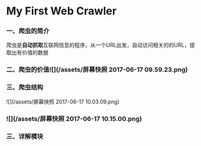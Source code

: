 # My First Web Crawler

### 一、爬虫的简介

爬虫是**自动抓取**互联网信息的程序，从一个URL出发，自动访问相关的的URL，提取出有价值的数据

### 二、爬虫的价值![](/assets/屏幕快照 2017-06-17 09.59.23.png)

### 三、爬虫结构

![](/assets/屏幕快照 2017-06-17 10.03.09.png)

### ![](/assets/屏幕快照 2017-06-17 10.15.00.png)

### 三、详解模块



